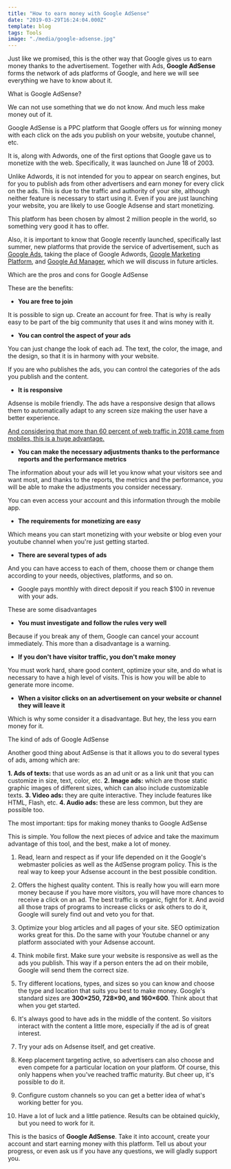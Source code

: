 ```yaml
---
title: "How to earn money with Google AdSense"
date: "2019-03-29T16:24:04.000Z"
template: blog
tags: Tools
image: "./media/google-adsense.jpg"
---
```


Just like we promised, this is the other way that Google gives us to earn money thanks to the advertisement. Together with Ads, **Google AdSense** forms the network of ads platforms of Google, and here we will see everything we have to know about it. 


<title-2>What is Google AdSense?</title-2>

We can not use something that we do not know. And much less make money out of it. 

Google AdSense is a PPC platform that Google offers us for winning money with each click on the ads you publish on your website, youtube channel, etc.

It is, along with Adwords, one of the first options that Google gave us to monetize with the web. Specifically, it was launched on June 18 of 2003. 

Unlike Adwords, it is not intended for you to appear on search engines, but for you to publish ads from other advertisers and earn money for every click on the ads. This is due to the traffic and authority of your site, although neither feature is necessary to start using it. Even if you are just launching your website, you are likely to use Google Adsense and start monetizing. 

This platform has been chosen by almost 2 million people in the world, so something very good it has to offer.


Also, it is important to know that Google recently launched, specifically last summer, new platforms that provide the service of advertisement, such as [Google Ads](https://cobuildlab.com/blog/tips-to-create-effective-campaigns-in-google-search-engine/), taking the place of Google Adwords, [Google Marketing Platform](https://marketingplatform.google.com/about/), and [Google Ad Manager](https://admanager.google.com/home/?gclid=EAIaIQobChMIuuuXveWE4QIVgWSGCh1GUQWnEAAYASAAEgIIfPD_BwE&gclsrc=aw.ds), which we will discuss in future articles.

<title-2>Which are the pros and cons for Google AdSense</title-2>

<title-3>These are the benefits:</title-3>

* **You are free to join**

It is possible to sign up. Create an account for free. That is why is really easy to be part of the big community that uses it and wins money with it. 

* **You can control the aspect of your ads** 

You can just change the look of each ad. The text, the color, the image, and the design, so that it is in harmony with your website. 

If you are who publishes the ads, you can control the categories of the ads you publish and the content.

* **It is responsive**

Adsense is mobile friendly. The ads have a responsive design that allows them to automatically adapt to any screen size making the user have a better experience.

[And considering that more than 60 percent of web traffic in 2018 came from mobiles, this is a huge advantage.](https://cobuildlab.com/blog/social-media-trends-for-2019/)

* **You can make the necessary adjustments thanks to the performance reports and the performance metrics**

The information about your ads will let you know what your visitors see and want most, and thanks to the reports, the metrics and the performance, you will be able to make the adjustments you consider necessary.

You can even access your account and this information through the mobile app. 

* **The requirements for monetizing are easy**

Which means you can start monetizing with your website or blog even your youtube channel when you're just getting started.

* **There are several types of ads**  

And you can have access to each of them, choose them or change them according to your needs, objectives, platforms, and so on.

* Google pays monthly with direct deposit if you reach $100 in revenue with your ads.

<title-3>These are some disadvantages</title-3>

* **You must investigate and follow the rules very well**
 
Because if you break any of them, Google can cancel your account immediately.  This more than a disadvantage is a warning. 

* **If you don't have visitor traffic, you don't make money**

You must work hard, share good content, optimize your site, and do what is necessary to have a high level of visits. This is how you will be able to generate more income.

* **When a visitor clicks on an advertisement on your website or channel they will leave it**

Which is why some consider it a disadvantage. But hey, the less you earn money for it.

<title-2>The kind of ads of Google AdSense</title-2>

Another good thing about AdSense is that it allows you to do several types of ads, among which are:

**1. Ads of texts:** that use words as an ad unit or as a link unit that you can customize in size, text, color, etc. 
**2. Image ads:** which are those static graphic images of different sizes, which can also include customizable texts. 
**3. Video ads:** they are quite interactive. They include features like HTML, Flash, etc. 
**4. Audio ads:** these are less common, but they are possible too. 

<title-2>The most important: tips for making money thanks to Google AdSense</title-2>

This is simple. You follow the next pieces of advice and take the maximum advantage of this tool, and the best, make a lot of money.

1. Read, learn and respect as if your life depended on it the Google's webmaster policies as well as the AdSense program policy. This is the real way to keep your Adsense account in the best possible condition.

2. Offers the highest quality content. This is really how you will earn more money because if you have more visitors, you will have more chances to receive a click on an ad. The best traffic is organic, fight for it. And avoid all those traps of programs to increase clicks or ask others to do it, Google will surely find out and veto you for that. 

3. Optimize your blog articles and all pages of your site. SEO optimization works great for this. Do the same with your Youtube channel or any platform associated with your Adsense account. 

4. Think mobile first. Make sure your website is responsive as well as the ads you publish. This way if a person enters the ad on their mobile, Google will send them the correct size.

5. Try different locations, types, and sizes so you can know and choose the type and location that suits you best to make money. Google's standard sizes are **300×250, 728×90, and 160×600**. Think about that when you get started. 

6. It's always good to have ads in the middle of the content. So visitors interact with the content a little more, especially if the ad is of great interest. 

7. Try your ads on Adsense itself, and get creative. 

8. Keep placement targeting active, so advertisers can also choose and even compete for a particular location on your platform. Of course, this only happens when you've reached traffic maturity. But cheer up, it's possible to do it. 

9. Configure custom channels so you can get a better idea of what's working better for you.

10. Have a lot of luck and a little patience. Results can be obtained quickly, but you need to work for it. 

This is the basics of **Google AdSense**. Take it into account, create your account and start earning money with this platform. Tell us about your progress, or even ask us if you have any questions, we will gladly support you. 


